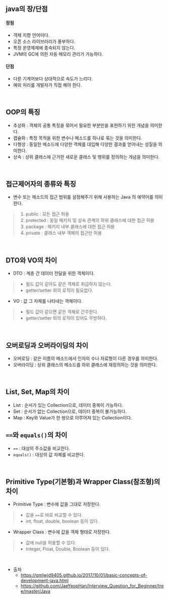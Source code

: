 ## java의 장/단점
#### 장점
- 객체 지향 언어이다.
- 오픈 소스 라이브러리가 풍부하다.
- 특정 운영체제에 종속되지 않는다.
- JVM의 GC에 의한 자동 메모리 관리가 가능하다.
#### 단점
- 다른 기계어보다 상대적으로 속도가 느리다.
- 예외 처리를 개발자가 직접 해야 한다.

<br>

## OOP의 특징
- 추상화 : 객체의 공통 특징을 묶어서 필요한 부분만을 표현하기 위한 개념을 의미한다.
- 캡슐화 : 특정 목적을 위한 변수나 메소드를 하나로 묶는 것을 의미한다.
- 다형성 : 동일한 메소드에 다양한 객체를 대입해 다양한 결과를 얻어내는 성질을 의미한다.
- 상속 : 상위 클래스에 근거한 새로운 클래스 및 행위를 정의하는 개념을 의미한다.

<br>

## 접근제어자의 종류와 특징
- 변수 또는 메소드의 접근 범위를 설정해주기 위해 사용하는 Java 의 예약어를 의미한다.
> 1. public : 모든 접근 허용
> 2. protected : 동일 패키지 및 상속 관계의 하위 클래스에 대한 접근 허용
> 3. package : 패키지 내부 클래스에 대한 접근 허용
> 4. private : 클래스 내부 객체의 접근만 허용

<br>

## DTO와 VO의 차이
- DTO : 계층 간 데이터 전달을 위한 객체이다.
> * 필드 값이 같아도 같은 객체로 취급하지 않는다.
> * getter/setter 외의 로직이 필요없다.
- VO : 값 그 자체를 나타내는 객체이다.
> * 필드 값이 같으면 같은 객체로 간주한다.
> * getter/setter 외의 로직이 있어도 무방하다.

<br>

## 오버로딩과 오버라이딩의 차이
- 오버로딩 : 같은 이름의 메소드에서 인자의 수나 자료형이 다른 경우를 의미한다.
- 오버라이딩 : 상위 클래스의 메소드를 하위 클래스에 재정의하는 것을 의미한다.

<br>

## List, Set, Map의 차이
- List : 순서가 있는 Collection으로, 데이터 중복이 가능하다.
- Set : 순서가 없는 Collection으로, 데이터 중복이 불가능하다.
- Map : Key와 Value가 한 쌍으로 이루어져 있는 Collection이다.

## `==`와 `equals()`의 차이
- `==` : 대상의 주소값을 비교한다.
- `equals()` : 대상의 값 자체를 비교한다.

<br>

## Primitive Type(기본형)과 Wrapper Class(참조형)의 차이
- Primitive Type : 변수에 값을 그대로 저장한다.
> * 값을 `==`로 바로 비교할 수 있다.
> * int, float, double, boolean 등이 있다.
- Wrapper Class : 변수에 값을 객체 형태로 저장한다.
> * 값에 null을 허용할 수 있다.
> * Integer, Float, Double, Boolean 등이 있다.

<br>

- 출처
  - https://gmlwjd9405.github.io/2017/10/01/basic-concepts-of-development-java.html
  - https://github.com/JaeYeopHan/Interview_Question_for_Beginner/tree/master/Java
